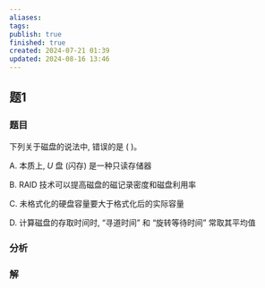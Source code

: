 ```yaml
---
aliases: 
tags: 
publish: true
finished: true
created: 2024-07-21 01:39
updated: 2024-08-16 13:46
---
```

## 题1
### 题目
下列关于磁盘的说法中, 错误的是 ( )。

A. 本质上, $U$ 盘 (闪存) 是一种只读存储器

B. RAID 技术可以提高磁盘的磁记录密度和磁盘利用率

C. 未格式化的硬盘容量要大于格式化后的实际容量

D. 计算磁盘的存取时间时, “寻道时间” 和 “旋转等待时间” 常取其平均值
### 分析

### 解